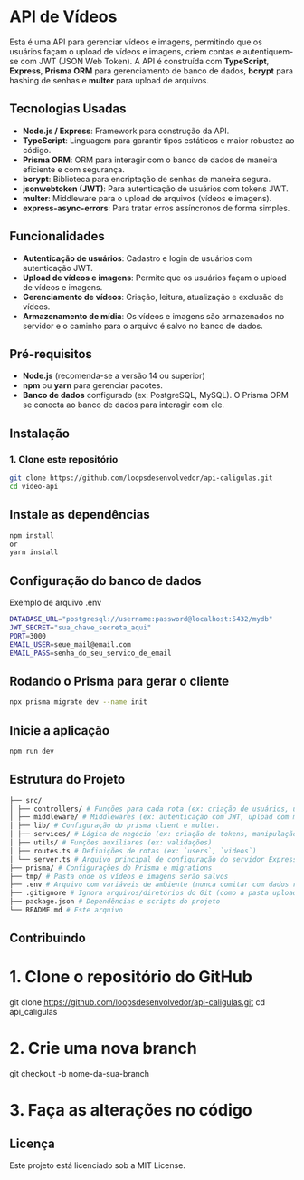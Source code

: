 # API de Vídeos

Esta é uma API para gerenciar vídeos e imagens, permitindo que os usuários façam o upload de vídeos e imagens, criem contas e autentiquem-se com JWT (JSON Web Token). A API é construída com **TypeScript**, **Express**, **Prisma ORM** para gerenciamento de banco de dados, **bcrypt** para hashing de senhas e **multer** para upload de arquivos.

## Tecnologias Usadas

- **Node.js / Express**: Framework para construção da API.
- **TypeScript**: Linguagem para garantir tipos estáticos e maior robustez ao código.
- **Prisma ORM**: ORM para interagir com o banco de dados de maneira eficiente e com segurança.
- **bcrypt**: Biblioteca para encriptação de senhas de maneira segura.
- **jsonwebtoken (JWT)**: Para autenticação de usuários com tokens JWT.
- **multer**: Middleware para o upload de arquivos (vídeos e imagens).
- **express-async-errors**: Para tratar erros assíncronos de forma simples.

## Funcionalidades

- **Autenticação de usuários**: Cadastro e login de usuários com autenticação JWT.
- **Upload de vídeos e imagens**: Permite que os usuários façam o upload de vídeos e imagens.
- **Gerenciamento de vídeos**: Criação, leitura, atualização e exclusão de vídeos.
- **Armazenamento de mídia**: Os vídeos e imagens são armazenados no servidor e o caminho para o arquivo é salvo no banco de dados.

## Pré-requisitos

- **Node.js** (recomenda-se a versão 14 ou superior)
- **npm** ou **yarn** para gerenciar pacotes.
- **Banco de dados** configurado (ex: PostgreSQL, MySQL). O Prisma ORM se conecta ao banco de dados para interagir com ele.

## Instalação

### 1. Clone este repositório

```bash
git clone https://github.com/loopsdesenvolvedor/api-caligulas.git
cd video-api
```

## Instale as dependências

```bash
npm install
or
yarn install
```

## Configuração do banco de dados

Exemplo de arquivo .env

```bash
DATABASE_URL="postgresql://username:password@localhost:5432/mydb"
JWT_SECRET="sua_chave_secreta_aqui"
PORT=3000
EMAIL_USER=seue_mail@email.com
EMAIL_PASS=senha_do_seu_servico_de_email
```

## Rodando o Prisma para gerar o cliente

```bash
npx prisma migrate dev --name init
```

## Inicie a aplicação

```bash
npm run dev
```

## Estrutura do Projeto

```bash
├── src/
│ ├── controllers/ # Funções para cada rota (ex: criação de usuários, upload de vídeos)
│ ├── middleware/ # Middlewares (ex: autenticação com JWT, upload com multer)
│ ├── lib/ # Configuração do prisma client e multer.
│ ├── services/ # Lógica de negócio (ex: criação de tokens, manipulação de arquivos)
│ ├── utils/ # Funções auxiliares (ex: validações)
│ ├── routes.ts # Definições de rotas (ex: `users`, `videos`)
│ └── server.ts # Arquivo principal de configuração do servidor Express
├── prisma/ # Configurações do Prisma e migrations
├── tmp/ # Pasta onde os vídeos e imagens serão salvos
├── .env # Arquivo com variáveis de ambiente (nunca comitar com dados reais)
├── .gitignore # Ignora arquivos/diretórios do Git (como a pasta uploads)
├── package.json # Dependências e scripts do projeto
└── README.md # Este arquivo
```

## Contribuindo

# 1. Clone o repositório do GitHub

git clone https://github.com/loopsdesenvolvedor/api-caligulas.git
cd api_caligulas

# 2. Crie uma nova branch

git checkout -b nome-da-sua-branch

# 3. Faça as alterações no código

## Licença

Este projeto está licenciado sob a MIT License.
